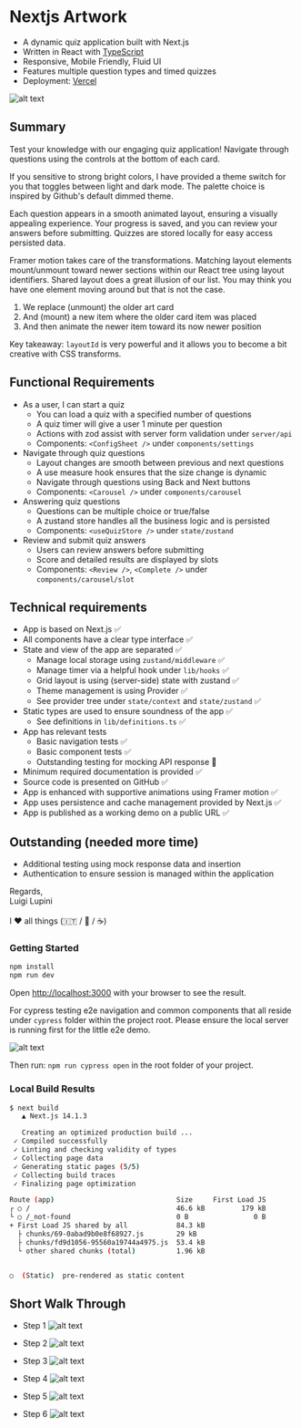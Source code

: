 # Nextjs Artwork

- A dynamic quiz application built with Next.js
- Written in React with [TypeScript](https://www.typescriptlang.org/)
- Responsive, Mobile Friendly, Fluid UI
- Features multiple question types and timed quizzes
- Deployment: [Vercel](https://next-quiz-app-demo.vercel.app/)

![alt text](./docs/capture-walk-1.png)

## Summary

Test your knowledge with our engaging quiz application! Navigate through questions using the controls at the bottom of each card.

If you sensitive to strong bright colors, I have provided a theme switch for you that toggles between light and dark mode. The palette choice is inspired by Github's default dimmed theme.

Each question appears in a smooth animated layout, ensuring a visually appealing experience. Your progress is saved, and you can review your answers before submitting. Quizzes are stored locally for easy access persisted data.

Framer motion takes care of the transformations. Matching layout elements mount/unmount toward newer sections within our React tree using layout identifiers. Shared layout does a great illusion of our list. You may think you have one element moving around but that is not the case.

1. We replace (unmount) the older art card
2. And (mount) a new item where the older card item was placed
3. And then animate the newer item toward its now newer position

Key takeaway: `layoutId` is very powerful and it allows you to become a bit creative with CSS transforms.

## Functional Requirements
- As a user, I can start a quiz
  - You can load a quiz with a specified number of questions
  - A quiz timer will give a user 1 minute per question
  - Actions with zod assist with server form validation under `server/api`
  - Components: `<ConfigSheet />` under `components/settings`
- Navigate through quiz questions
  - Layout changes are smooth between previous and next questions
  - A use measure hook ensures that the size change is dynamic
  - Navigate through questions using Back and Next buttons
  - Components: `<Carousel />` under `components/carousel`
- Answering quiz questions
  - Questions can be multiple choice or true/false
  - A zustand store handles all the business logic and is persisted
  - Components: `<useQuizStore />` under `state/zustand`
- Review and submit quiz answers
  - Users can review answers before submitting
  - Score and detailed results are displayed by slots
  - Components: `<Review />`, `<Complete />` under `components/carousel/slot`

## Technical requirements
- App is based on Next.js ✅
- All components have a clear type interface ✅
- State and view of the app are separated ✅
  - Manage local storage using `zustand/middleware` ✅
  - Manage timer via a helpful hook under `lib/hooks` ✅
  - Grid layout is using (server-side) state with zustand ✅
  - Theme management is using Provider ✅
  - See provider tree under `state/context` and `state/zustand` ✅
- Static types are used to ensure soundness of the app ✅
  -  See definitions in `lib/definitions.ts` ✅
- App has relevant tests
  - Basic navigation tests ✅
  - Basic component tests ✅
  - Outstanding testing for mocking API response 😬
- Minimum required documentation is provided ✅
- Source code is presented on GitHub ✅
- App is enhanced with supportive animations using Framer motion ✅
- App uses persistence and cache management provided by Next.js ✅
- App is published as a working demo on a public URL ✅

## Outstanding (needed more time)
- Additional testing using mock response data and insertion
- Authentication to ensure session is managed within the application

Regards, <br />
Luigi Lupini <br />
<br />
I ❤️ all things (🇮🇹 / 🛵 / ☕️)<br />

### Getting Started

```bash
npm install
npm run dev
```

Open [http://localhost:3000](http://localhost:3000) with your browser to see the result.

For cypress testing e2e navigation and common components that all reside under `cypress` folder within the project root. Please ensure the local server is running first for the little e2e demo.

![alt text](./capture-cypress.png)

Then run: `npm run cypress open` in the root folder of your project.

### Local Build Results

```bash
$ next build
   ▲ Next.js 14.1.3

   Creating an optimized production build ...
 ✓ Compiled successfully
 ✓ Linting and checking validity of types
 ✓ Collecting page data
 ✓ Generating static pages (5/5)
 ✓ Collecting build traces
 ✓ Finalizing page optimization

Route (app)                              Size     First Load JS
┌ ○ /                                    46.6 kB         179 kB
└ ○ /_not-found                          0 B                0 B
+ First Load JS shared by all            84.3 kB
  ├ chunks/69-0abad9b0e8f68927.js        29 kB
  ├ chunks/fd9d1056-95560a19744a4975.js  53.4 kB
  └ other shared chunks (total)          1.96 kB


○  (Static)  pre-rendered as static content
```

## Short Walk Through

- Step 1
![alt text](./docs/capture-walk-1.png)

- Step 2
![alt text](./docs/capture-walk-2.png)

- Step 3
![alt text](./docs/capture-walk-3.png)

- Step 4
![alt text](./docs/capture-walk-4.png)

- Step 5
![alt text](./docs/capture-walk-5.png)

- Step 6
![alt text](./docs/capture-walk-6.png)
